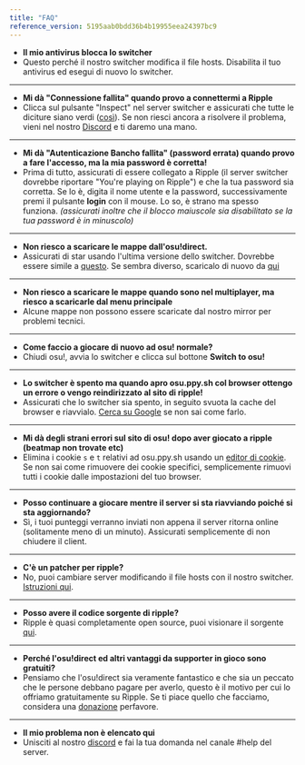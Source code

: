 ```yaml
---
title: "FAQ"
reference_version: 5195aab0bdd36b4b19955eea24397bc9
---
```


- **Il mio antivirus blocca lo switcher**
- Questo perché il nostro switcher modifica il file hosts. Disabilita il tuo antivirus ed esegui di nuovo lo switcher.

-----------------------

- **Mi dà "Connessione fallita" quando provo a connettermi a Ripple**  
- Clicca sul pulsante "Inspect" nel server switcher e assicurati che tutte le diciture siano verdi ([così](http://oi66.tinypic.com/2v9q90p.jpg)). Se non riesci ancora a risolvere il problema, vieni nel nostro [Discord](https://discord.gg/0rJcZruIsA6rXuIx) e ti daremo una mano.

-----------------------

- **Mi dà "Autenticazione Bancho fallita" (password errata) quando provo a fare l'accesso, ma la mia password è corretta!**  
- Prima di tutto, assicurati di essere collegato a Ripple (il server switcher dovrebbe riportare "You're playing on Ripple") e che la tua password sia corretta. Se lo è, digita il nome utente e la password, successivamente premi il pulsante **login** con il mouse. Lo so, è strano ma spesso funziona. *(assicurati inoltre che il blocco maiuscole sia disabilitato se la tua password è in minuscolo)*

-----------------------

- **Non riesco a scaricare le mappe dall'osu!direct.**
- Assicurati di star usando l'ultima versione dello switcher. Dovrebbe essere simile a [questo](https://b.catgirlsare.sexy/xqJw.png). Se sembra diverso, scaricalo di nuovo da [qui](https://mu.nyodev.xyz/upd.php?id=18)

-----------------------

- **Non riesco a scaricare le mappe quando sono nel multiplayer, ma riesco a scaricarle dal menu principale**
- Alcune mappe non possono essere scaricate dal nostro mirror per problemi tecnici.

-----------------------

- **Come faccio a giocare di nuovo ad osu! normale?**
- Chiudi osu!, avvia lo switcher e clicca sul bottone **Switch to osu!**

-----------------------

- **Lo switcher è spento ma quando apro osu.ppy.sh col browser ottengo un errore o vengo reindirizzato al sito di ripple!**
- Assicurati che lo switcher sia spento, in seguito svuota la cache del browser e riavvialo. [Cerca su Google](http://lmgtfy.com/?q=come+svuotare+la+cache+del+browser) se non sai come farlo.

-----------------------

- **Mi dà degli strani errori sul sito di osu! dopo aver giocato a ripple (beatmap non trovate etc)**
- Elimina i cookie `s` e `t` relativi ad osu.ppy.sh usando un [editor di cookie](https://chrome.google.com/webstore/detail/editthiscookie/fngmhnnpilhplaeedifhccceomclgfbg). Se non sai come rimuovere dei cookie specifici, semplicemente rimuovi tutti i cookie dalle impostazioni del tuo browser.

-----------------------

- **Posso continuare a giocare mentre il server si sta riavviando poiché si sta aggiornando?**
- Sì, i tuoi punteggi verranno inviati non appena il server ritorna online (solitamente meno di un minuto). Assicurati semplicemente di non chiudere il client.

-----------------------

- **C'è un patcher per ripple?**
- No, puoi cambiare server modificando il file hosts con il nostro switcher. [Istruzioni qui](https://ripple.moe/doc/1).

-----------------------

- **Posso avere il codice sorgente di ripple?**
-  Ripple è quasi completamente open source, puoi visionare il sorgente [qui](https://git.zxq.co/ripple/ripple).

-----------------------

- **Perché l'osu!direct ed altri vantaggi da supporter in gioco sono gratuiti?**
- Pensiamo che l'osu!direct sia veramente fantastico e che sia un peccato che le persone debbano pagare per averlo, questo è il motivo per cui lo offriamo gratuitamente su Ripple. Se ti piace quello che facciamo, considera una [donazione](/donate) perfavore.

-----------------------

- **Il mio problema non è elencato qui**
- Unisciti al nostro [discord](https://discord.gg/0rJcZruIsA6rXuIx) e fai la tua domanda nel canale #help del server.
